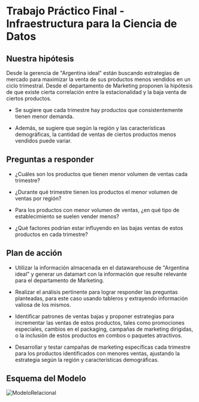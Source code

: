 # Trabajo Práctico Final - Infraestructura para la Ciencia de Datos

## Nuestra hipótesis
Desde la gerencia de "Argentina ideal" están buscando estrategias de mercado para maximizar la venta de sus productos menos vendidos en un ciclo trimestral. Desde el departamento de Marketing proponen la hipótesis de que existe cierta correlación entre la estacionalidad y la baja venta de ciertos productos.

* Se sugiere que cada trimestre hay productos que consistentemente tienen menor demanda.

* Además, se sugiere que según la región y las características demográficas, la cantidad de ventas de ciertos productos menos vendidos puede variar.

## Preguntas a responder

* ¿Cuáles son los productos que tienen menor volumen de ventas cada trimestre?

* ¿Durante qué trimestre tienen los productos el menor volumen de ventas por región?

* Para los productos con menor volumen de ventas, ¿en qué tipo de establecimiento se suelen vender menos?

* ¿Qué factores podrían estar influyendo en las bajas ventas de estos productos en cada trimestre?

## Plan de acción 

* Utilizar la información almacenada en el datawarehouse de "Argentina ideal" y generar un datamart con la información que resulte relevante para el departamento de Marketing.

* Realizar el análisis pertinente para lograr responder las preguntas planteadas, para este caso usando tableros y extrayendo información valiosa de los mismos.

* Identificar patrones de ventas bajas y proponer estrategias para incrementar las ventas de estos productos, tales como promociones especiales, cambios en el packaging, campañas de marketing dirigidas, o la inclusión de estos productos en combos o paquetes atractivos.

* Desarrollar y testar campañas de marketing específicas cada trimestre para los productos identificados con menores ventas, ajustando la estrategia según la región y características demográficas.

## Esquema del Modelo

![ModeloRelacional](https://github.com/titiBFG/Argentina-Ideal/assets/124835858/660abbdf-e108-4225-a8ea-f080143788a0)
